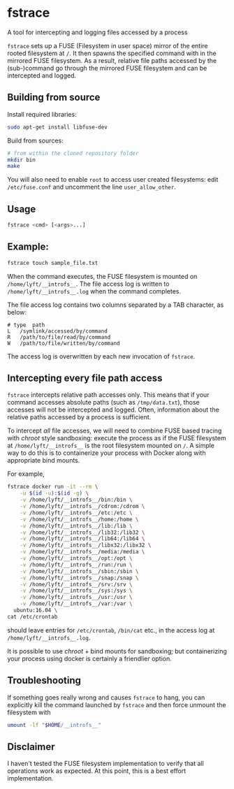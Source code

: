 fstrace
========

A tool for intercepting and logging files accessed by a process

`fstrace` sets up a FUSE (Filesystem in user space) mirror of the entire
rooted filesystem at `/`. It then spawns the specified command with in the
mirrored FUSE filesystem. As a result, relative file paths accessed by the
(sub-)command go through the mirrored FUSE filesystem and can be
intercepted and logged.


Building from source
--------------------
Install required libraries:
```sh
sudo apt-get install libfuse-dev
```
Build from sources:
```sh
# from within the cloned repository folder
mkdir bin
make
```
You will also need to enable `root` to access user created filesystems: edit
`/etc/fuse.conf` and uncomment the line `user_allow_other`.


Usage
-----
```sh
fstrace <cmd> [<args>...]
```

## Example:
```sh
fstrace touch sample_file.txt
```
When the command executes, the FUSE filesystem is mounted on
`/home/lyft/__introfs__`. The file access log is written to
`/home/lyft/__introfs__.log` when the command completes.

The file access log contains two columns separated by a TAB character, as below:
```tsv
# type	path
L	/symlink/accessed/by/command
R	/path/to/file/read/by/command
W	/path/to/file/written/by/command
```

The access log is overwritten by each new invocation of `fstrace`.


Intercepting every file path access
-----------------------------------
`fstrace` intercepts relative path accesses only. This means that if your
command accesses absolute paths (such as `/tmp/data.txt`), those accesses will
not be intercepted and logged. Often, information about the relative paths
accessed by a process is sufficient.

To intercept *all* file accesses, we will need to combine FUSE based tracing
with *chroot* style sandboxing: execute the process as if the FUSE filesystem
at `/home/lyft/__introfs__` is the root filesystem mounted on `/`. A simple
way to do this is to containerize your process with Docker along with
appropriate bind mounts.

For example,
```sh
fstrace docker run -it --rm \
    -u $(id -u):$(id -g) \
    -v /home/lyft/__introfs__/bin:/bin \
    -v /home/lyft/__introfs__/cdrom:/cdrom \
    -v /home/lyft/__introfs__/etc:/etc \
    -v /home/lyft/__introfs__/home:/home \
    -v /home/lyft/__introfs__/lib:/lib \
    -v /home/lyft/__introfs__/lib32:/lib32 \
    -v /home/lyft/__introfs__/lib64:/lib64 \
    -v /home/lyft/__introfs__/libx32:/libx32 \
    -v /home/lyft/__introfs__/media:/media \
    -v /home/lyft/__introfs__/opt:/opt \
    -v /home/lyft/__introfs__/run:/run \
    -v /home/lyft/__introfs__/sbin:/sbin \
    -v /home/lyft/__introfs__/snap:/snap \
    -v /home/lyft/__introfs__/srv:/srv \
    -v /home/lyft/__introfs__/sys:/sys \
    -v /home/lyft/__introfs__/usr:/usr \
    -v /home/lyft/__introfs__/var:/var \
  ubuntu:16.04 \
cat /etc/crontab
```
should leave entries for `/etc/crontab`, `/bin/cat` etc., in the access log at
`/home/lyft/__introfs__.log`.

It is possible to use *chroot* + bind mounts for sandboxing; but containerizing
your process using docker is certainly a friendlier option.


Troubleshooting
---------------
If something goes really wrong and causes `fstrace` to hang, you can explicitly
kill the command launched by `fstrace` and then force unmount the filesystem
with
```sh
umount -lf "$HOME/__introfs__"
```


Disclaimer
----------
I haven't tested the FUSE filesystem implementation to verify that all
operations work as expected. At this point, this is a best effort
implementation.
